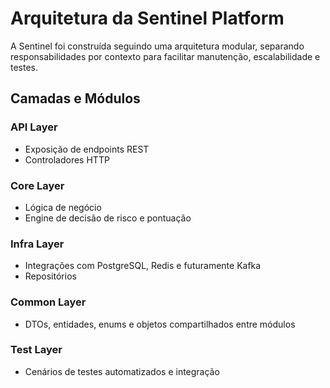 # Arquitetura da Sentinel Platform

A Sentinel foi construída seguindo uma arquitetura modular, separando responsabilidades por contexto para facilitar manutenção, escalabilidade e testes.

## Camadas e Módulos

### API Layer

- Exposição de endpoints REST
- Controladores HTTP

### Core Layer

- Lógica de negócio
- Engine de decisão de risco e pontuação

### Infra Layer

- Integrações com PostgreSQL, Redis e futuramente Kafka
- Repositórios

### Common Layer

- DTOs, entidades, enums e objetos compartilhados entre módulos

### Test Layer

- Cenários de testes automatizados e integração